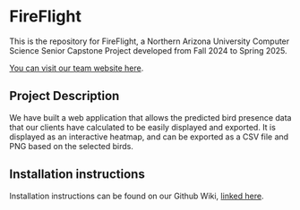 # FireFlight
This is the repository for FireFlight, a Northern Arizona University Computer Science Senior Capstone Project developed from Fall 2024 to Spring 2025.

[You can visit our team website here](https://sce.nau.edu/capstone/projects/CS/2025/FireFlight_F24/index.html).

## Project Description
We have built a web application that allows the predicted bird presence data that our clients have calculated to be easily displayed and exported. It is displayed as an interactive heatmap, and can be exported as a CSV file and PNG based on the selected birds.

## Installation instructions
Installation instructions can be found on our Github Wiki, [linked here](https://github.com/ao994/FireFlightProject/wiki).
